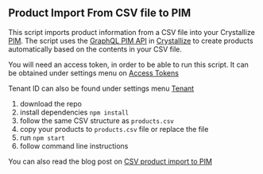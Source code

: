 ## Product Import From CSV file to PIM

This script imports product information from a CSV file into your Crystallize [PIM](https://crystallize.com/product/product-information-management). The script uses the [GraphQL PIM API](https://crystallize.com/api) in [Crystallize](https://crystallize.com) to create products automatically based on the contents in your CSV file.

You will need an access token, in order to be able to run this script. It can be obtained under settings menu on [Access Tokens](https://pim.crystallize.com/settings/access-tokens)

Tenant ID can also be found under settings menu [Tenant](https://pim.crystallize.com/settings/tenant)

1. download the repo
2. install dependencies `npm install`
3. follow the same CSV structure as `products.csv`
4. copy your products to `products.csv` file or replace the file
5. run `npm start`
6. follow command line instructions

You can also read the blog post on [CSV product import to PIM](https://crystallize.com/blog/csv-product-import-into-pim)
